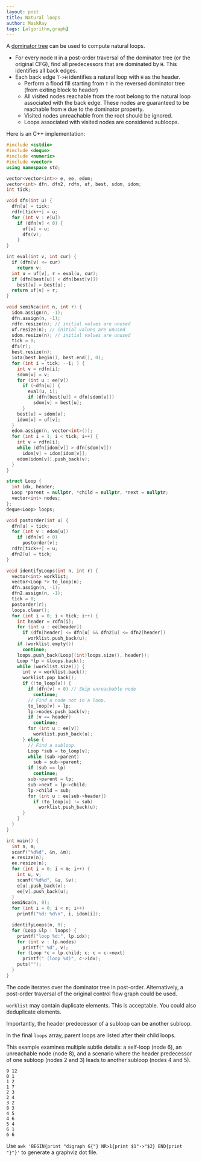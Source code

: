 ```yaml
---
layout: post
title: Natural loops
author: MaskRay
tags: [algorithm,graph]
---
```


A [dominator tree](/blog/2020-12-11-dominator-tree) can be used to compute natural loops.

* For every node `H` in a post-order traversal of the dominator tree (or the original CFG), find all predecessors that are dominated by `H`. This identifies all back edges.
* Each back edge `T->H` identifies a natural loop with `H` as the header.
  + Perform a flood fill starting from `T` in the reversed dominator tree (from exiting block to header)
  + All visited nodes reachable from the root belong to the natural loop associated with the back edge. These nodes are guaranteed to be reachable from `H` due to the dominator property.
  + Visited nodes unreachable from the root should be ignored.
  + Loops associated with visited nodes are considered subloops.

<!-- more -->

Here is an C++ implementation:

```cpp
#include <cstdio>
#include <deque>
#include <numeric>
#include <vector>
using namespace std;

vector<vector<int>> e, ee, edom;
vector<int> dfn, dfn2, rdfn, uf, best, sdom, idom;
int tick;

void dfs(int u) {
  dfn[u] = tick;
  rdfn[tick++] = u;
  for (int v : e[u])
    if (dfn[v] < 0) {
      uf[v] = u;
      dfs(v);
    }
}

int eval(int v, int cur) {
  if (dfn[v] <= cur)
    return v;
  int u = uf[v], r = eval(u, cur);
  if (dfn[best[u]] < dfn[best[v]])
    best[v] = best[u];
  return uf[v] = r;
}

void semiNca(int n, int r) {
  idom.assign(n, -1);
  dfn.assign(n, -1);
  rdfn.resize(n); // initial values are unused
  uf.resize(n); // initial values are unused
  sdom.resize(n); // initial values are unused
  tick = 0;
  dfs(r);
  best.resize(n);
  iota(best.begin(), best.end(), 0);
  for (int i = tick; --i; ) {
    int v = rdfn[i];
    sdom[v] = v;
    for (int u : ee[v])
      if (~dfn[u]) {
        eval(u, i);
        if (dfn[best[u]] < dfn[sdom[v]])
          sdom[v] = best[u];
      }
    best[v] = sdom[v];
    idom[v] = uf[v];
  }
  edom.assign(n, vector<int>());
  for (int i = 1; i < tick; i++) {
    int v = rdfn[i];
    while (dfn[idom[v]] > dfn[sdom[v]])
      idom[v] = idom[idom[v]];
    edom[idom[v]].push_back(v);
  }
}

struct Loop {
  int idx, header;
  Loop *parent = nullptr, *child = nullptr, *next = nullptr;
  vector<int> nodes;
};
deque<Loop> loops;

void postorder(int u) {
  dfn[u] = tick;
  for (int v : edom[u])
    if (dfn[v] < 0)
      postorder(v);
  rdfn[tick++] = u;
  dfn2[u] = tick;
}

void identifyLoops(int n, int r) {
  vector<int> worklist;
  vector<Loop *> to_loop(n);
  dfn.assign(n, -1);
  dfn2.assign(n, -1);
  tick = 0;
  postorder(r);
  loops.clear();
  for (int i = 0; i < tick; i++) {
    int header = rdfn[i];
    for (int u : ee[header])
      if (dfn[header] <= dfn[u] && dfn2[u] <= dfn2[header])
        worklist.push_back(u);
    if (worklist.empty())
      continue;
    loops.push_back(Loop{(int)loops.size(), header});
    Loop *lp = &loops.back();
    while (worklist.size()) {
      int v = worklist.back();
      worklist.pop_back();
      if (!to_loop[v]) {
        if (dfn[v] < 0) // Skip unreachable node
          continue;
        // Find a node not in a loop.
        to_loop[v] = lp;
        lp->nodes.push_back(v);
        if (v == header)
          continue;
        for (int u : ee[v])
          worklist.push_back(u);
      } else {
        // Find a subloop.
        Loop *sub = to_loop[v];
        while (sub->parent)
          sub = sub->parent;
        if (sub == lp)
          continue;
        sub->parent = lp;
        sub->next = lp->child;
        lp->child = sub;
        for (int u : ee[sub->header])
          if (to_loop[u] != sub)
            worklist.push_back(u);
      }
    }
  }
}

int main() {
  int n, m;
  scanf("%d%d", &n, &m);
  e.resize(n);
  ee.resize(n);
  for (int i = 0; i < m; i++) {
    int u, v;
    scanf("%d%d", &u, &v);
    e[u].push_back(v);
    ee[v].push_back(u);
  }
  semiNca(n, 0);
  for (int i = 0; i < n; i++)
    printf("%d: %d\n", i, idom[i]);

  identifyLoops(n, 0);
  for (Loop &lp : loops) {
    printf("loop %d:", lp.idx);
    for (int v : lp.nodes)
      printf(" %d", v);
    for (Loop *c = lp.child; c; c = c->next)
      printf(" (loop %d)", c->idx);
    puts("");
  }
}
```

The code iterates over the dominator tree in post-order. Alternatively, a post-order traversal of the original control flow graph could be used.

`worklist` may contain duplicate elements. This is acceptable. You could also deduplicate elements.

Importantly, the header predecessor of a subloop can be another subloop.

In the final `loops` array, parent loops are listed after their child loops.

This example examines multiple subtle details: a self-loop (node 6), an unreachable node (node 8), and a scenario where the header predecessor of one subloop (nodes 2 and 3) leads to another subloop (nodes 4 and 5).

```
9 12
0 1
1 2
1 7
2 3
2 4
3 2
8 3
4 5
4 6
5 4
6 1
6 6
```

Use `awk 'BEGIN{print "digraph G{"} NR>1{print $1"->"$2} END{print "}"}'` to generate a graphviz dot file.
